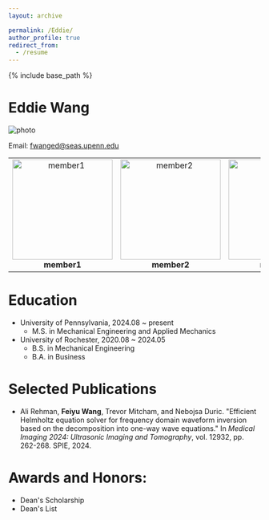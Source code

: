 ```yaml
---
layout: archive

permalink: /Eddie/
author_profile: true
redirect_from:
  - /resume
---
```


{% include base_path %}

 
Eddie Wang
=========
![photo](https://github.com/shujieyangweb/shujieyangweb.github.io/blob/master/images/bio-photo.jpg)

Email: fwanged@seas.upenn.edu

<table border="0" style="border: none;">
  <tr>
    <td align="center" style="border: none;">
      <img src="https://github.com/shujieyangweb/shujieyangweb.github.io/blob/master/images/bio-photo.jpg" width="200" alt="member1"><br>
      <strong>member1</strong>
    </td>
    <td align="center" style="border: none;">
      <img src="https://github.com/shujieyangweb/shujieyangweb.github.io/blob/master/images/bio-photo-2.jpg" width="200" alt="member2"><br>
      <strong>member2</strong>
    </td>
    <td align="center" style="border: none;">
      <img src="https://github.com/shujieyangweb/shujieyangweb.github.io/blob/master/images/bio-photo.jpg" width="200" alt="member3"><br>
      <strong>member3</strong>
    </td>
  </tr>
</table>



Education
======
* University of Pennsylvania, 2024.08 ~ present
    * M.S. in Mechanical Engineering and Applied Mechanics 
* University of Rochester, 2020.08 ~ 2024.05
    * B.S. in Mechanical Engineering
    * B.A. in Business

Selected Publications
======
* Ali Rehman, **Feiyu Wang**, Trevor Mitcham, and Nebojsa Duric. "Efficient Helmholtz equation solver for frequency domain waveform inversion based on the decomposition into one-way wave equations." In _Medical Imaging 2024: Ultrasonic Imaging and Tomography_, vol. 12932, pp. 262-268. SPIE, 2024.

Awards and Honors:
======
* Dean's Scholarship
* Dean's List 

